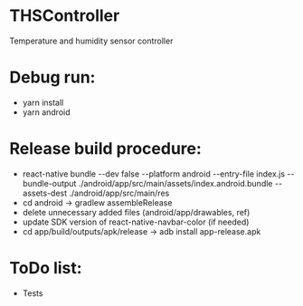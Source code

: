 # THSController
Temperature and humidity sensor controller

# Debug run:
- yarn install
- yarn android

# Release build procedure:
- react-native bundle --dev false --platform android --entry-file index.js --bundle-output ./android/app/src/main/assets/index.android.bundle --assets-dest ./android/app/src/main/res
- cd android -> gradlew assembleRelease
- delete unnecessary added files (android/app/drawables, ref)
- update SDK version of react-native-navbar-color (if needed)
- cd app/build/outputs/apk/release -> adb install app-release.apk

# ToDo list:
- Tests
